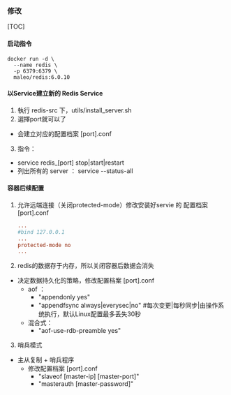 ### 修改
[TOC]

#### 启动指令
```shell
docker run -d \
  --name redis \
  -p 6379:6379 \
  maleo/redis:6.0.10
```

#### 以Service建立新的 Redis Service
1. 執行 redis-src 下，utils/install_server.sh
2. 選擇port就可以了
  - 会建立对应的配置档案 [port].conf
3. 指令：
  - service redis_[port] stop|start|restart
  - 列出所有的 server ： service --status-all

#### 容器后续配置
1. 允许远端连接（关闭protected-mode）修改安装好servie 的 配置档案 [port].conf
   ```conf
   ...
   #bind 127.0.0.1
   ...
   protected-mode no
   ...
   ```
2. redis的数据存于内存，所以关闭容器后数据会消失
  - 决定数据持久化的策略，修改配置档案 [port].conf
    - aof ：
      - "appendonly yes"
      - "appendfsync always|everysec|no" #每次变更|每秒同步|由操作系统执行，默认Linux配置最多丢失30秒
    - 混合式：
      - "aof-use-rdb-preamble yes"
3. 哨兵模式
  - 主从复制 + 哨兵程序
    - 修改配置档案 [port].conf
      - "slaveof [master-ip] [master-port]"
      - "masterauth [master-password]"
